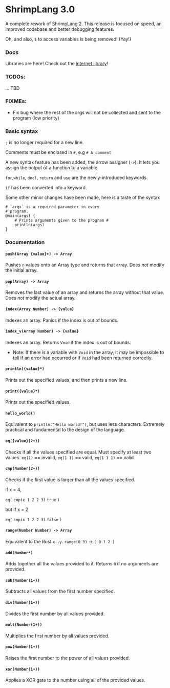 # ShrimpLang 3.0

A complete rework of ShrimpLang 2. This release is focused on speed, an improved codebase and better debugging features.

Oh, and also, `$` to access variables is being removed! (Yay!)

### Docs

Libraries are here! Check out the [internet library](internet.md)!

### TODOs:
... TBD
### FIXMEs:
- Fix bug where the rest of the args will not be collected and sent to the program (low priority)

### Basic syntax

`;` is no longer required for a new line.

Comments must be enclosed in `#`, e.g `# A comment`

A new syntax feature has been added, the arrow assigner (`->`).
It lets you assign the output of a function to a variable.

`for`,`while`, `decl`, `return` and `use` are the newly-introduced keywords.

`if` has been converted into a keyword.

Some other minor changes have been made, here is a taste of the syntax

```
# `args` is a required parameter in every
# program.
@main(args) {
	# Prints arguments given to the program #
	println(args)
}
```

### Documentation

#### `push(Array {value}+) -> Array`
Pushes `n` values onto an Array type and returns that array. Does *not* modify the initial array.

#### `pop(Array) -> Array`
Removes the last value of an array and returns the array without that value.
Does *not* modify the actual array.

#### `index(Array Number) -> {value}`
Indexes an array. Panics if the index is out of bounds.

#### `index_v(Array Number) -> {value}`
Indexes an array. Returns `Void` if the index is out of bounds.
- Note: If there is a variable with `Void` in the array, it may be impossible to tell
if an error had occurred or if `Void` had been returned correctly.

#### `println({value}*)`
Prints out the specified values, and then prints a new line.

#### `print({value}*)`
Prints out the specified values.

#### `hello_world()`
Equivalent to `println("Hello world!")`, but uses less characters. Extremely practical and fundamental to the design of the language.

#### `eq({value}(2+))`
Checks if all the values specified are equal. Must specify at least two values.
`eq(1)` == invalid,
`eq(1 1)` == valid,
`eq(1 1 1)` == valid

#### `cmp(Number(2+))`
Checks if the first value is larger than all the values specified.

if x = 4,

`eq(` `cmp(x 1 2 2 3)` `true` `)`

but if x = 2

`eq(` `cmp(x 1 2 2 3)` `false` `)`

#### `range(Number Number) -> Array`
Equivalent to the Rust `x..y`.
`range(0 3)` -> `[ 0 1 2 ]`

#### `add(Number*)`
Adds together all the values provided to it. Returns `0` if no arguments are provided.

#### `sub(Number(1+))`
Subtracts all values from the first number specified.

#### `div(Number(1+))`
Divides the first number by all values provided.

#### `mult(Number(1+))`
Multiplies the first number by all values provided.

#### `pow(Number(1+))`
Raises the first number to the power of all values provided.

#### `xor(Number(1+))`
Applies a XOR gate to the number using all of the provided values.